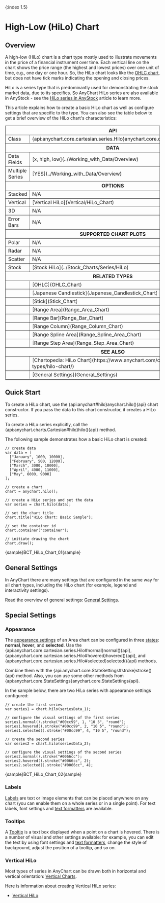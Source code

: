 {:index 1.5}
# High-Low (HiLo) Chart

## Overview

A high-low (HiLo) chart is a chart type mostly used to illustrate movements in the price of a financial instrument over time. Each vertical line on the chart shows the price range (the highest and lowest prices) over one unit of time, e.g., one day or one hour. So, the HiLo chart looks like the [OHLC chart](OHLC_Chart), but does not have tick marks indicating the opening and closing prices.

HiLo is a series type that is predominantly used for demonstrating the stock market data, due to its specifics. So AnyChart HiLo series are also available in AnyStock - see the [HiLo series in AnyStock](../Stock_Charts/Series/HiLo) article to learn more.

This article explains how to create a basic HiLo chart as well as configure settings that are specific to the type. You can also see the table below to get a brief overview of the HiLo chart's characteristics:

<table border="1" class="seriesTABLE">
<tr><th colspan=2>API</th></tr>
<tr><td>Class</td><td>{api:anychart.core.cartesian.series.Hilo}anychart.core.cartesian.series.HiLo{api}</td></tr>
<tr><th colspan=2>DATA</th></tr>
<tr><td>Data Fields</td><td>[x, high, low](../Working_with_Data/Overview)</td></tr>
<tr><td>Multiple Series</td><td>[YES](../Working_with_Data/Overview)</td></tr>
<tr><th colspan=2>OPTIONS</th></tr>
<tr><td>Stacked</td><td>N/A</td></tr>
<tr><td>Vertical</td><td>[Vertical HiLo](Vertical/HiLo_Chart)</td></tr>
<tr><td>3D</td><td>N/A</td></tr>
<tr><td>Error Bars</td><td>N/A</td></tr>
<tr><th colspan=2>SUPPORTED CHART PLOTS</th></tr>
<tr><td>Polar</td><td>N/A</td></tr>
<tr><td>Radar</td><td>N/A</td></tr>
<tr><td>Scatter</td><td>N/A</td></tr>
<tr><td>Stock</td><td>[Stock HiLo](../Stock_Charts/Series/HiLo)</td></tr>
<tr><th colspan=2>RELATED TYPES</th></tr>
<tr><td></td><td>[OHLC](OHLC_Chart)</td></tr>
<tr><td></td><td>[Japanese Candlestick](Japanese_Candlestick_Chart)</td></tr>
<tr><td></td><td>[Stick](Stick_Chart)</td></tr>
<tr><td></td><td>[Range Area](Range_Area_Chart)</td></tr>
<tr><td></td><td>[Range Bar](Range_Bar_Chart)</td></tr>
<tr><td></td><td>[Range Column](Range_Column_Chart)</td></tr>
<tr><td></td><td>[Range Spline Area](Range_Spline_Area_Chart)</td></tr>
<tr><td></td><td>[Range Step Area](Range_Step_Area_Chart)</td></tr>
<tr><th colspan=2>SEE ALSO</th></tr>
<tr><td></td><td>[Chartopedia: HiLo Chart](https://www.anychart.com/chartopedia/chart-types/hilo-chart/)</td></tr>
<tr><td></td><td>[General Settings](General_Settings)</td></tr>
</table>

## Quick Start

To create a HiLo chart, use the {api:anychart#hilo}anychart.hilo(){api} chart constructor. If you pass the data to this chart constructor, it creates a HiLo series.

To create a HiLo series explicitly, call the {api:anychart.charts.Cartesian#hilo}hilo(){api} method.

The following sample demonstrates how a basic HiLo chart is created:

```
// create data
var data = [
  ["January", 1000, 10000],
  ["February", 500, 12000],
  ["March", 3000, 18000],
  ["April", 4000, 11000],
  ["May", 6000, 9000]
];

// create a chart
chart = anychart.hilo();

// create a HiLo series and set the data
var series = chart.hilo(data);

// set the chart title
chart.title("HiLo Chart: Basic Sample");

// set the container id
chart.container("container");

// initiate drawing the chart
chart.draw();
```

{sample}BCT\_HiLo\_Chart\_01{sample}

## General Settings

In AnyChart there are many settings that are configured in the same way for all chart types, including the HiLo chart (for example, legend and interactivity settings).

Read the overview of general settings: [General Settings](General_Settings).

## Special Settings

### Appearance

The [appearance settings](../Appearance_Settings) of an Area chart can be configured in three [states](../Common_Settings/Interactivity/States): **normal**, **hover**, and **selected**. Use the {api:anychart.core.cartesian.series.Hilo#normal}normal(){api}, {api:anychart.core.cartesian.series.Hilo#hovered}hovered(){api}, and {api:anychart.core.cartesian.series.Hilo#selected}selected(){api} methods.

Combine them with the {api:anychart.core.StateSettings#stroke}stroke(){api} method. Also, you can use some other methods from {api:anychart.core.StateSettings}anychart.core.StateSettings{api}.

In the sample below, there are two HiLo series with appearance settings configured:

```
// create the first series
var series1 = chart.hilo(seriesData_1);

// configure the visual settings of the first series
series1.normal().stroke("#00cc99", 1, "10 5", "round");
series1.hovered().stroke("#00cc99", 2, "10 5", "round");
series1.selected().stroke("#00cc99", 4, "10 5", "round");

// create the second series
var series2 = chart.hilo(seriesData_2);

// configure the visual settings of the second series
series2.normal().stroke("#0066cc");
series2.hovered().stroke("#0066cc", 2);
series2.selected().stroke("#0066cc", 4);
```

{sample}BCT\_HiLo\_Chart\_02{sample}

### Labels

[Labels](../Common_Settings/Labels) are text or image elements that can be placed anywhere on any chart (you can enable them on a whole series or in a single point). For text labels, font settings and [text formatters](../Common_Settings/Text_Formatters) are available.

### Tooltips

A [Tooltip](../Common_Settings/Tooltip) is a text box displayed when a point on a chart is hovered. There is a number of visual and other settings available: for example, you can edit the text by using font settings and [text formatters](../Common_Settings/Text_Formatters), change the style of background, adjust the position of a tooltip, and so on.

### Vertical HiLo

Most types of series in AnyChart can be drawn both in horizontal and vertical orientation: [Vertical Charts](Vertical/Overview).

Here is information about creating Vertical HiLo series:

* [Vertical HiLo](Vertical/HiLo_Chart)